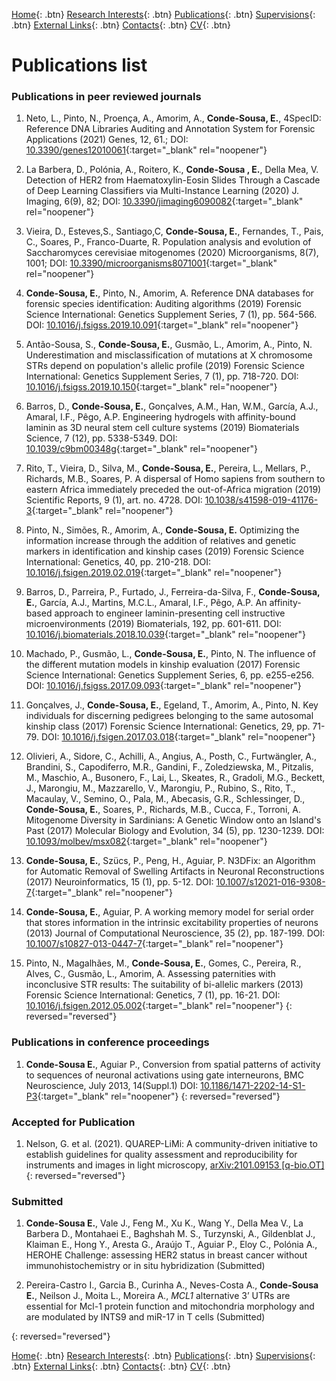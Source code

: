 [Home](https://econdesousa.github.io){: .btn}
[Research Interests](https://econdesousa.github.io/ResearchInterests){: .btn}
[Publications](https://econdesousa.github.io/Publications){: .btn}
[Supervisions](https://econdesousa.github.io/Supervision){: .btn}
[External Links](https://econdesousa.github.io/Links){: .btn}
[Contacts](https://econdesousa.github.io/Contacts){: .btn}
[CV](https://econdesousa.github.io/CV){: .btn}



# Publications list

### Publications in peer reviewed journals

1. Neto, L., Pinto, N., Proença, A., Amorim, A., **Conde-Sousa, E.**, 4SpecID: Reference DNA Libraries Auditing and Annotation System for Forensic Applications (2021) Genes, 12, 61.; DOI: [10.3390/genes12010061](https://doi.org/10.3390/genes12010061){:target="_blank" rel="noopener"}

1. La Barbera, D., Polónia, A., Roitero, K., **Conde-Sousa , E.**, Della Mea, V. Detection of HER2 from Haematoxylin-Eosin Slides Through a Cascade of Deep Learning Classifiers via Multi-Instance Learning (2020) J. Imaging, 6(9), 82; DOI: [10.3390/jimaging6090082](https://doi.org/10.3390/jimaging6090082){:target="_blank" rel="noopener"}


1. Vieira, D., Esteves,S., Santiago,C, **Conde-Sousa, E.**, Fernandes, T., Pais, C.,  Soares, P., Franco-Duarte, R.
Population analysis and evolution of Saccharomyces cerevisiae mitogenomes (2020) Microorganisms, 8(7), 1001; DOI: [10.3390/microorganisms8071001](https://www.mdpi.com/2076-2607/8/7/1001){:target="_blank" rel="noopener"}


1. **Conde-Sousa, E.**, Pinto, N., Amorim, A.
Reference DNA databases for forensic species identification: Auditing algorithms
(2019) Forensic Science International: Genetics Supplement Series, 7 (1), pp. 564-566. 
DOI: [10.1016/j.fsigss.2019.10.091](https://doi.org/10.1016/j.fsigss.2019.10.091){:target="_blank" rel="noopener"}

1. Antão-Sousa, S., **Conde-Sousa, E.**, Gusmão, L., Amorim, A., Pinto, N.
Underestimation and misclassification of mutations at X chromosome STRs depend on population's allelic profile
(2019) Forensic Science International: Genetics Supplement Series, 7 (1), pp. 718-720. 
DOI: [10.1016/j.fsigss.2019.10.150](https://www.scopus.com/inward/record.uri?eid=2-s2.0-85074422780&doi=10.1016%2fj.fsigss.2019.10.150&partnerID=40&md5=b19974b6398b8bc58534fc0d9bd20720){:target="_blank" rel="noopener"}

1. Barros, D., **Conde-Sousa, E.**, Gonçalves, A.M., Han, W.M., García, A.J., Amaral, I.F., Pêgo, A.P.
Engineering hydrogels with affinity-bound laminin as 3D neural stem cell culture systems
(2019) Biomaterials Science, 7 (12), pp. 5338-5349. 
DOI: [10.1039/c9bm00348g](https://www.scopus.com/inward/record.uri?eid=2-s2.0-85075289598&doi=10.1039%2fc9bm00348g&partnerID=40&md5=a0e7f0c71fd70ab7bdc048f86ae4f180){:target="_blank" rel="noopener"}

1. Rito, T., Vieira, D., Silva, M., **Conde-Sousa, E.**, Pereira, L., Mellars, P., Richards, M.B., Soares, P.
A dispersal of Homo sapiens from southern to eastern Africa immediately preceded the out-of-Africa migration
(2019) Scientific Reports, 9 (1), art. no. 4728. 
DOI: [10.1038/s41598-019-41176-3](https://www.scopus.com/inward/record.uri?eid=2-s2.0-85063327488&doi=10.1038%2fs41598-019-41176-3&partnerID=40&md5=35208bd4c89e861732c183eadc73b89c){:target="_blank" rel="noopener"}

1. Pinto, N., Simões, R., Amorim, A., **Conde-Sousa, E.**
Optimizing the information increase through the addition of relatives and genetic markers in identification and kinship cases
(2019) Forensic Science International: Genetics, 40, pp. 210-218.
DOI: [10.1016/j.fsigen.2019.02.019](https://www.scopus.com/inward/record.uri?eid=2-s2.0-85063328691&doi=10.1016%2fj.fsigen.2019.02.019&partnerID=40&md5=336ca72be7049d758d8788b1db7a59ac){:target="_blank" rel="noopener"}

1. Barros, D., Parreira, P., Furtado, J., Ferreira-da-Silva, F., **Conde-Sousa, E.**, García, A.J., Martins, M.C.L., Amaral, I.F., Pêgo, A.P.
An affinity-based approach to engineer laminin-presenting cell instructive microenvironments
(2019) Biomaterials, 192, pp. 601-611. 
DOI: [10.1016/j.biomaterials.2018.10.039](https://www.scopus.com/inward/record.uri?eid=2-s2.0-85059918479&doi=10.1016%2fj.biomaterials.2018.10.039&partnerID=40&md5=0373ed56085b272c3cfab32d6bed9b2f){:target="_blank" rel="noopener"}

1. Machado, P., Gusmão, L., **Conde-Sousa, E.**, Pinto, N.
The influence of the different mutation models in kinship evaluation
(2017) Forensic Science International: Genetics Supplement Series, 6, pp. e255-e256. 
DOI: [10.1016/j.fsigss.2017.09.093](https://www.scopus.com/inward/record.uri?eid=2-s2.0-85030265608&doi=10.1016%2fj.fsigss.2017.09.093&partnerID=40&md5=91eb09d7fa830a33413480548657f060){:target="_blank" rel="noopener"}

1. Gonçalves, J., **Conde-Sousa, E.**, Egeland, T., Amorim, A., Pinto, N.
Key individuals for discerning pedigrees belonging to the same autosomal kinship class
(2017) Forensic Science International: Genetics, 29, pp. 71-79. 
DOI: [10.1016/j.fsigen.2017.03.018](https://www.scopus.com/inward/record.uri?eid=2-s2.0-85016474088&doi=10.1016%2fj.fsigen.2017.03.018&partnerID=40&md5=5780d8008b744c5570399785fdb530a3){:target="_blank" rel="noopener"}

1. Olivieri, A., Sidore, C., Achilli, A., Angius, A., Posth, C., Furtwängler, A., Brandini, S., Capodiferro, M.R., Gandini, F., Zoledziewska, M., Pitzalis, M., Maschio, A., Busonero, F., Lai, L., Skeates, R., Gradoli, M.G., Beckett, J., Marongiu, M., Mazzarello, V., Marongiu, P., Rubino, S., Rito, T., Macaulay, V., Semino, O., Pala, M., Abecasis, G.R., Schlessinger, D., **Conde-Sousa, E.**, Soares, P., Richards, M.B., Cucca, F., Torroni, A.
Mitogenome Diversity in Sardinians: A Genetic Window onto an Island's Past
(2017) Molecular Biology and Evolution, 34 (5), pp. 1230-1239. 
DOI: [10.1093/molbev/msx082](https://www.scopus.com/inward/record.uri?eid=2-s2.0-85019115396&doi=10.1093%2fmolbev%2fmsx082&partnerID=40&md5=5448670b750362fe8d463f02a6a8d37a){:target="_blank" rel="noopener"}

1. **Conde-Sousa, E.**, Szücs, P., Peng, H., Aguiar, P.
N3DFix: an Algorithm for Automatic Removal of Swelling Artifacts in Neuronal Reconstructions
(2017) Neuroinformatics, 15 (1), pp. 5-12. 
DOI: [10.1007/s12021-016-9308-7](https://www.scopus.com/inward/record.uri?eid=2-s2.0-84978143735&doi=10.1007%2fs12021-016-9308-7&partnerID=40&md5=809b56018c71ad5f30b836ce2d353977){:target="_blank" rel="noopener"}

1. **Conde-Sousa, E.**, Aguiar, P.
A working memory model for serial order that stores information in the intrinsic excitability properties of neurons
(2013) Journal of Computational Neuroscience, 35 (2), pp. 187-199. 
DOI: [10.1007/s10827-013-0447-7](https://www.scopus.com/inward/record.uri?eid=2-s2.0-84883784747&doi=10.1007%2fs10827-013-0447-7&partnerID=40&md5=7a148e606b5d8b07ac905d83796449a9){:target="_blank" rel="noopener"}

1. Pinto, N., Magalhães, M., **Conde-Sousa, E.**, Gomes, C., Pereira, R., Alves, C., Gusmão, L., Amorim, A.
Assessing paternities with inconclusive STR results: The suitability of bi-allelic markers
(2013) Forensic Science International: Genetics, 7 (1), pp. 16-21. 
DOI: [10.1016/j.fsigen.2012.05.002](https://www.scopus.com/inward/record.uri?eid=2-s2.0-84869501759&doi=10.1016%2fj.fsigen.2012.05.002&partnerID=40&md5=e096d984879fd293188cd76398a35e78){:target="_blank" rel="noopener"}
{: reversed="reversed"}

### Publications in conference proceedings


1.  **Conde-Sousa E.**, Aguiar P., Conversion from spatial patterns of activity to sequences of neuronal activations using gate interneurons, BMC Neuroscience, July 2013, 14(Suppl.1)
DOI: [10.1186/1471-2202-14-S1-P3](https://doi.org/10.1186/1471-2202-14-S1-P3){:target="_blank" rel="noopener"}
{: reversed="reversed"}


### Accepted for Publication
1. Nelson, G. et al. (2021). QUAREP-LiMi: A community-driven initiative to establish guidelines for quality assessment and reproducibility for instruments and images in light microscopy, [arXiv:2101.09153 \[q-bio.OT\]](https://arxiv.org/abs/2101.09153)
{: reversed="reversed"}

### Submitted

1.  **Conde-Sousa E.**, Vale J., Feng M., Xu K., Wang Y., Della Mea V., La Barbera D., Montahaei E., Baghshah M. S., Turzynski, A., Gildenblat J., Klaiman E., Hong Y., Aresta G., Araújo T., Aguiar P., Eloy C., Polónia A., HEROHE Challenge: assessing HER2 status in breast cancer without immunohistochemistry or in situ hybridization (Submitted)

1. Pereira-Castro I., Garcia B., Curinha A., Neves-Costa A., **Conde-Sousa E.**, Neilson J., Moita L., Moreira A., <i>MCL1</i> alternative 3’ UTRs are essential for Mcl-1 protein function and mitochondria morphology and are modulated by INTS9 and miR-17 in T cells (Submitted)

{: reversed="reversed"}




[Home](https://econdesousa.github.io){: .btn}
[Research Interests](https://econdesousa.github.io/ResearchInterests){: .btn}
[Publications](https://econdesousa.github.io/Publications){: .btn}
[Supervisions](https://econdesousa.github.io/Supervision){: .btn}
[External Links](https://econdesousa.github.io/Links){: .btn}
[Contacts](https://econdesousa.github.io/Contacts){: .btn}
[CV](https://econdesousa.github.io/CV){: .btn}



<!-- Global site tag (gtag.js) - Google Analytics -->
<script async src="https://www.googletagmanager.com/gtag/js?id=G-3JWYKYVYDZ"></script>
<script>
  window.dataLayer = window.dataLayer || [];
  function gtag(){dataLayer.push(arguments);}
  gtag('js', new Date());

  gtag('config', 'G-3JWYKYVYDZ');
</script>